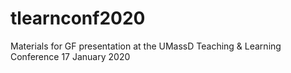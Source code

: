 # tlearnconf2020
Materials for GF presentation at the UMassD Teaching &amp; Learning Conference 17 January 2020
